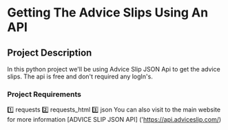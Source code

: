 # Getting The Advice Slips Using An API

## Project Description
In this python project we'll be using Advice Slip JSON Api to get the advice slips.
The api is free and don't required any logIn's.

### Project Requirements
1️⃣ requests 2️⃣ requests_html 3️⃣ json
You can also visit to the main website for more information
[ADVICE SLIP JSON API] ('https://api.adviceslip.com/)
